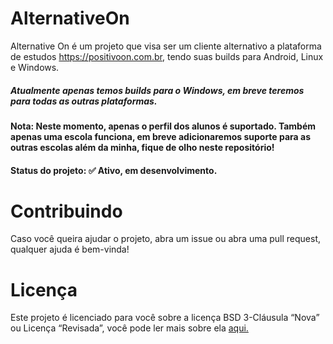 # AlternativeOn
 
Alternative On é um projeto que visa ser um cliente alternativo a plataforma de estudos https://positivoon.com.br, tendo suas builds para Android, Linux e Windows.

##### _Atualmente apenas temos builds para o Windows, em breve teremos para todas as outras plataformas._

#### Nota: Neste momento, apenas o perfil dos alunos é suportado. Também apenas uma escola funciona, em breve adicionaremos suporte para as outras escolas além da minha, fique de olho neste repositório!

#### Status do projeto: ✅ **Ativo, em desenvolvimento**.

# Contribuindo

Caso você queira ajudar o projeto, abra um issue ou abra uma pull request, qualquer ajuda é bem-vinda!

# Licença

Este projeto é licenciado para você sobre a licença BSD 3-Cláusula “Nova” ou Licença “Revisada”, você pode ler mais sobre ela [aqui.](https://choosealicense.com/licenses/bsd-3-clause/)
